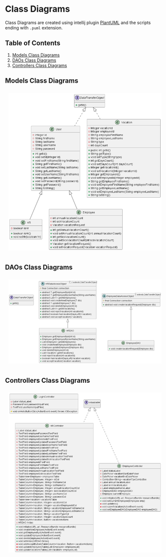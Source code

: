 # Class Diagrams  
Class Diagrams are created using intellij plugin [PlantUML](https://plugins.jetbrains.com/plugin/7017-plantuml-integration) and the scripts ending with `.puml` extension.  

## Table of Contents
1. [Models Class Diagrams](#modelsClassDiagrams)
2. [DAOs Class Diagrams](#daosClassDiagrams)
3. [Controllers Class Diagrams](#controllersClassDiagrams)


## Models Class Diagrams<a id='modelsClassDiagrams'></a>  

<img src="/docs/Class Digrams/modelsClassDigram.png"  hspace="10" vspace="10">  

## DAOs Class Diagrams<a id='daosClassDiagrams'>  

<img src="/docs/Class Digrams/DAOsClassDigram.png"  hspace="10" vspace="10">  

## Controllers Class Diagrams<a id='controllersClassDiagrams'>  

<img src="/docs/Class Digrams/ControllersClassDigram.png"  hspace="10" vspace="10">  



